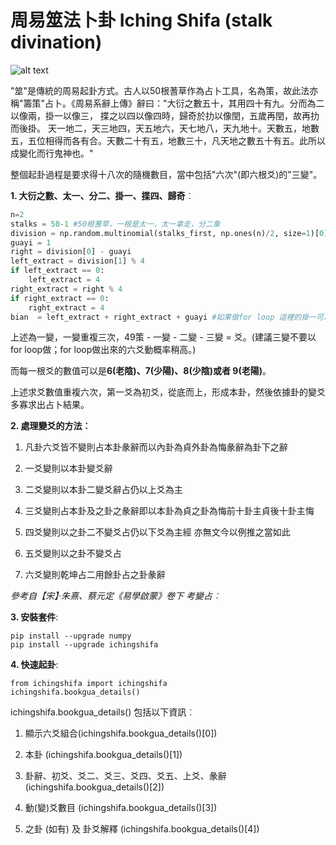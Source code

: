 # 周易筮法卜卦 Iching Shifa (stalk divination)

![alt text](https://upload.wikimedia.org/wikipedia/commons/a/af/French_Polished_Yarrow_stalks_from_LPKaster.jpg "Stalk divination")

"筮"是傳統的周易起卦方式。古人以50根蓍草作為占卜工具，名為策，故此法亦稱"籌策"占卜。《周易系辭上傳》辭曰："大衍之數五十，其用四十有九。分而為二以像兩，掛一以像三， 揲之以四以像四時，歸奇於扐以像閏，五歲再閏，故再扐而後掛。 天一地二，天三地四，天五地六，天七地八，天九地十。天數五，地數五，五位相得而各有合。天數二十有五，地數三十，凡天地之數五十有五。此所以成變化而行鬼神也。"

整個起卦過程是要求得十八次的隨機數目，當中包括"六次"(即六根爻)的"三變"。

**1. 大衍之數、太一、分二、掛一、揲四、歸奇**︰

```python
n=2
stalks = 50-1 #50根蓍草，一根是太一，太一拿走，分二象
division = np.random.multinomial(stalks_first, np.ones(n)/2, size=1)[0] #一變的過程 (分二、掛一、揲四、歸奇)
guayi = 1
right = division[0] - guayi
left_extract = division[1] % 4 
if left_extract == 0:
    left_extract = 4
right_extract = right % 4
if right_extract == 0:
    right_extract = 4
bian  = left_extract + right_extract + guayi #如果做for loop 這裡的掛一可以拿走，不用加上。
```
上述為一變，一變重複三次，49策 - 一變 - 二變 - 三變 = 爻。(建議三變不要以for loop做；for loop做出來的六爻動概率稍高。)

而每一根爻的數值可以是**6(老陰)、7(少陽)、8(少陰)或者 9(老陽)**。

上述求爻數值重複六次，第一爻為初爻，從底而上，形成本卦，然後依據卦的變爻多寡求出占卜結果。

**2. 處理變爻的方法︰**

1. 凡卦六爻皆不變則占本卦彖辭而以內卦為貞外卦為悔彖辭為卦下之辭

2. 一爻變則以本卦變爻辭

3. 二爻變則以本卦二變爻辭占仍以上爻為主

4. 三爻變則占本卦及之卦之彖辭即以本卦為貞之卦為悔前十卦主貞後十卦主悔

5. 四爻變則以之卦二不變爻占仍以下爻為主經 亦無文今以例推之當如此

6. 五爻變則以之卦不變爻占

7. 六爻變則乾坤占二用餘卦占之卦彖辭

_參考自【宋】‧朱熹、蔡元定《易學啟蒙》卷下 考變占︰_


**3. 安裝套件**:
```
pip install --upgrade numpy
pip install --upgrade ichingshifa
```

**4. 快速起卦**:
```
from ichingshifa import ichingshifa
ichingshifa.bookgua_details() 
```

ichingshifa.bookgua_details() 包括以下資訊︰

1. 顯示六爻組合(ichingshifa.bookgua_details()[0])

2. 本卦 (ichingshifa.bookgua_details()[1])

3. 卦辭、初爻、爻二、爻三、爻四、爻五、上爻、彖辭 (ichingshifa.bookgua_details()[2])

4. 動(變)爻數目 (ichingshifa.bookgua_details()[3])

5. 之卦 (如有) 及 卦爻解釋 (ichingshifa.bookgua_details()[4])




